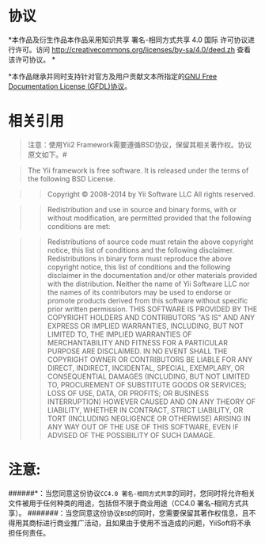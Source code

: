 协议
=========
*本作品及衍生作品本作品采用知识共享 署名-相同方式共享 4.0 国际 许可协议进行许可。访问 http://creativecommons.org/licenses/by-sa/4.0/deed.zh 查看该许可协议。
\*

*本作品继承并同时支持针对官方及用户贡献文本所指定的[GNU Free Documentation License (GFDL)协议](http://www.gnu.org/copyleft/fdl.html)。

相关引用
=========
> 注意：使用Yii2 Framework需要遵循BSD协议，保留其相关著作权。协议原文如下。#

> The Yii framework is free software. It is released under the terms of the following BSD License.

>>Copyright © 2008-2014 by Yii Software LLC
>>All rights reserved.

>>Redistribution and use in source and binary forms, with or without modification, are permitted provided that the following conditions are met:

>>Redistributions of source code must retain the above copyright notice, this list of conditions and the following disclaimer.
>>Redistributions in binary form must reproduce the above copyright notice, this list of conditions and the following disclaimer in the documentation and/or other materials provided with the distribution.
>>Neither the name of Yii Software LLC nor the names of its contributors may be used to endorse or promote products derived from this software without specific prior written permission.
>>THIS SOFTWARE IS PROVIDED BY THE COPYRIGHT HOLDERS AND CONTRIBUTORS "AS IS" AND ANY EXPRESS OR IMPLIED WARRANTIES, INCLUDING, BUT NOT LIMITED TO, THE IMPLIED WARRANTIES OF MERCHANTABILITY AND FITNESS FOR A PARTICULAR PURPOSE ARE DISCLAIMED. IN NO EVENT SHALL THE COPYRIGHT OWNER OR CONTRIBUTORS BE LIABLE FOR ANY DIRECT, INDIRECT, INCIDENTAL, SPECIAL, EXEMPLARY, OR CONSEQUENTIAL DAMAGES (INCLUDING, BUT NOT LIMITED TO, PROCUREMENT OF SUBSTITUTE GOODS OR SERVICES; LOSS OF USE, DATA, OR PROFITS; OR BUSINESS INTERRUPTION) HOWEVER CAUSED AND ON ANY THEORY OF LIABILITY, WHETHER IN CONTRACT, STRICT LIABILITY, OR TORT (INCLUDING NEGLIGENCE OR OTHERWISE) ARISING IN ANY WAY OUT OF THE USE OF THIS SOFTWARE, EVEN IF ADVISED OF THE POSSIBILITY OF SUCH DAMAGE.

注意:
=========
######\*：当您同意这份协议``CC4.0 署名-相同方式共享``的同时，您同时将允许相关文件被用于任何种类的用途，包括但不限于商业用途（CC4.0 署名-相同方式共享）。
######\#：当您同意这份协议``BSD``的同时，您需要保留其著作权信息，且不得用其商标进行商业推广活动，且如果由于使用不当造成的问题，YiiSoft将不承担任何责任。
